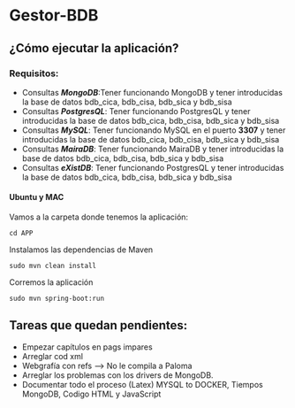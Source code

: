 # Gestor-BDB
## ¿Cómo ejecutar la aplicación?
### Requisitos:


- Consultas ***MongoDB***:Tener funcionando MongoDB y tener introducidas la base de datos bdb_cica, bdb_cisa, bdb_sica y bdb_sisa
- Consultas ***PostgresQL***: Tener funcionando PostgresQL y tener introducidas la base de datos bdb_cica, bdb_cisa, bdb_sica y bdb_sisa
- Consultas ***MySQL***: Tener funcionando MySQL en el puerto **3307** y tener introducidas la base de datos bdb_cica, bdb_cisa, bdb_sica y bdb_sisa
- Consultas ***MairaDB***: Tener funcionando MairaDB y tener introducidas la base de datos bdb_cica, bdb_cisa, bdb_sica y bdb_sisa
- Consultas ***eXistDB***: Tener funcionando PostgresQL y tener introducidas la base de datos bdb_cica, bdb_cisa, bdb_sica y bdb_sisa

#### Ubuntu y MAC


Vamos a la carpeta donde tenemos la aplicación:


```cd APP```


Instalamos las dependencias de Maven


```sudo mvn clean install```


Corremos la aplicación


```sudo mvn spring-boot:run```


## Tareas que quedan pendientes:

  - Empezar capítulos en pags impares
  - Arreglar cod xml
  - Webgrafía con refs --> No le compila  a Paloma
  - Arreglar los problemas con los drivers de MongoDB.
  - Documentar todo el proceso (Latex) MYSQL to DOCKER, Tiempos MongoDB, Codigo HTML y JavaScript
 

